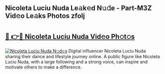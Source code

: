 ## Nicoleta Luciu Nuda Le𝚊k𝚎d N𝚞𝚍e - Part-M3Z Vid𝚎o Le𝚊ks Photos zfolj

# <h2><a href="http://fbbxzd.evod.top/?m=Nicoleta+Luciu+Nuda">🔗 👉🔴 Nicoleta Luciu Nuda Vid𝚎o Ph𝚘t𝚘s</a></h2>

[![Nicoleta Luciu Nuda N𝚞d𝚎s](https://i.imgur.com/8V9OHl7.gif)](http://fbbxzd.evod.top/?m=Nicoleta+Luciu+Nuda)
Digital influencer Nicoleta Luciu Nuda sharing their dance and lifestyle journey online. A public figure like Nicoleta Luciu Nuda, with a large following and a strong voice, can inspire and motivate others to make a difference. 
